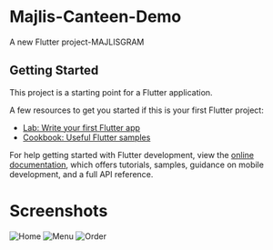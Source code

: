   
# Majlis-Canteen-Demo


A new Flutter project-MAJLISGRAM


## Getting Started

This project is a starting point for a Flutter application.


A few resources to get you started if this is your first Flutter project:


- [Lab: Write your first Flutter app](https://docs.flutter.dev/get-started/codelab)
- [Cookbook: Useful Flutter samples](https://docs.flutter.dev/cookbook)

For help getting started with Flutter development, view the
[online documentation](https://docs.flutter.dev/), which offers tutorials,
samples, guidance on mobile development, and a full API reference.


# Screenshots


![Home](https://github.com/jezzyll/Canteen-Demo/assets/119606762/febf4bba-6e08-4acc-8d1b-1494a4d52371)
![Menu](https://github.com/jezzyll/Canteen-Demo/assets/119606762/2ca0aa6d-6739-41cc-9895-bfe6258a6900)
![Order](https://github.com/jezzyll/Canteen-Demo/assets/119606762/f05cf08a-9ffc-4b72-96d5-89d76e4cb123)
